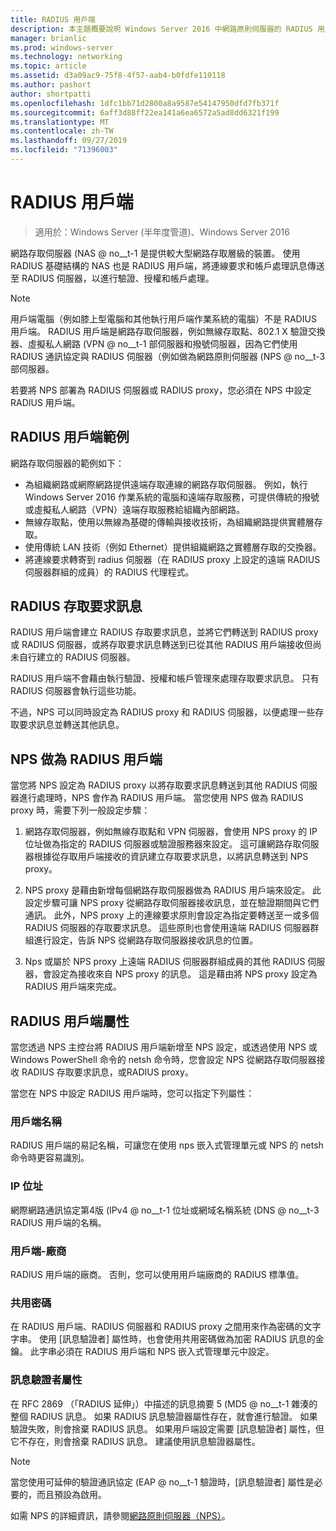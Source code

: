 ```yaml
---
title: RADIUS 用戶端
description: 本主題概要說明 Windows Server 2016 中網路原則伺服器的 RADIUS 用戶端。
manager: brianlic
ms.prod: windows-server
ms.technology: networking
ms.topic: article
ms.assetid: d3a09ac9-75f8-4f57-aab4-b0fdfe110118
ms.author: pashort
author: shortpatti
ms.openlocfilehash: 1dfc1bb71d2800a8a9587e54147950dfd7fb371f
ms.sourcegitcommit: 6aff3d88ff22ea141a6ea6572a5ad8dd6321f199
ms.translationtype: MT
ms.contentlocale: zh-TW
ms.lasthandoff: 09/27/2019
ms.locfileid: "71396003"
---
```

# <a name="radius-clients"></a>RADIUS 用戶端

>適用於：Windows Server (半年度管道)、Windows Server 2016

網路存取伺服器 \(NAS @ no__t-1 是提供較大型網路存取層級的裝置。 使用 RADIUS 基礎結構的 NAS 也是 RADIUS 用戶端，將連線要求和帳戶處理訊息傳送至 RADIUS 伺服器，以進行驗證、授權和帳戶處理。

>[!NOTE]
>用戶端電腦（例如膝上型電腦和其他執行用戶端作業系統的電腦）不是 RADIUS 用戶端。 RADIUS 用戶端是網路存取伺服器，例如無線存取點、802.1 X 驗證交換器、虛擬私人網路 \(VPN @ no__t-1 部伺服器和撥號伺服器，因為它們使用 RADIUS 通訊協定與 RADIUS 伺服器（例如做為網路原則伺服器 \(NPS @ no__t-3 部伺服器。

若要將 NPS 部署為 RADIUS 伺服器或 RADIUS proxy，您必須在 NPS 中設定 RADIUS 用戶端。

## <a name="radius-client-examples"></a>RADIUS 用戶端範例

網路存取伺服器的範例如下：

- 為組織網路或網際網路提供遠端存取連線的網路存取伺服器。 例如，執行 Windows Server 2016 作業系統的電腦和遠端存取服務，可提供傳統的撥號或虛擬私人網路（VPN）遠端存取服務給組織內部網路。
- 無線存取點，使用以無線為基礎的傳輸與接收技術，為組織網路提供實體層存取。
- 使用傳統 LAN 技術（例如 Ethernet）提供組織網路之實體層存取的交換器。
- 將連線要求轉寄到 radius 伺服器（在 RADIUS proxy 上設定的遠端 RADIUS 伺服器群組的成員）的 RADIUS 代理程式。

## <a name="radius-access-request-messages"></a>RADIUS 存取要求訊息

RADIUS 用戶端會建立 RADIUS 存取要求訊息，並將它們轉送到 RADIUS proxy 或 RADIUS 伺服器，或將存取要求訊息轉送到已從其他 RADIUS 用戶端接收但尚未自行建立的 RADIUS 伺服器。

RADIUS 用戶端不會藉由執行驗證、授權和帳戶管理來處理存取要求訊息。 只有 RADIUS 伺服器會執行這些功能。

不過，NPS 可以同時設定為 RADIUS proxy 和 RADIUS 伺服器，以便處理一些存取要求訊息並轉送其他訊息。

## <a name="nps-as-a-radius-client"></a>NPS 做為 RADIUS 用戶端

當您將 NPS 設定為 RADIUS proxy 以將存取要求訊息轉送到其他 RADIUS 伺服器進行處理時，NPS 會作為 RADIUS 用戶端。 當您使用 NPS 做為 RADIUS proxy 時，需要下列一般設定步驟：

1. 網路存取伺服器，例如無線存取點和 VPN 伺服器，會使用 NPS proxy 的 IP 位址做為指定的 RADIUS 伺服器或驗證服務器來設定。 這可讓網路存取伺服器根據從存取用戶端接收的資訊建立存取要求訊息，以將訊息轉送到 NPS proxy。

2. NPS proxy 是藉由新增每個網路存取伺服器做為 RADIUS 用戶端來設定。 此設定步驟可讓 NPS proxy 從網路存取伺服器接收訊息，並在驗證期間與它們通訊。 此外，NPS proxy 上的連線要求原則會設定為指定要轉送至一或多個 RADIUS 伺服器的存取要求訊息。 這些原則也會使用遠端 RADIUS 伺服器群組進行設定，告訴 NPS 從網路存取伺服器接收訊息的位置。

3. Nps 或屬於 NPS proxy 上遠端 RADIUS 伺服器群組成員的其他 RADIUS 伺服器，會設定為接收來自 NPS proxy 的訊息。 這是藉由將 NPS proxy 設定為 RADIUS 用戶端來完成。

## <a name="radius-client-properties"></a>RADIUS 用戶端屬性

當您透過 NPS 主控台將 RADIUS 用戶端新增至 NPS 設定，或透過使用 NPS 或 Windows PowerShell 命令的 netsh 命令時，您會設定 NPS 從網路存取伺服器接收 RADIUS 存取要求訊息，或RADIUS proxy。

當您在 NPS 中設定 RADIUS 用戶端時，您可以指定下列屬性：

### <a name="client-name"></a>用戶端名稱

 RADIUS 用戶端的易記名稱，可讓您在使用 nps 嵌入式管理單元或 NPS 的 netsh 命令時更容易識別。

### <a name="ip-address"></a>IP 位址

網際網路通訊協定第4版 \(IPv4 @ no__t-1 位址或網域名稱系統 \(DNS @ no__t-3 RADIUS 用戶端的名稱。

### <a name="client-vendor"></a>用戶端-廠商

RADIUS 用戶端的廠商。 否則，您可以使用用戶端廠商的 RADIUS 標準值。

### <a name="shared-secret"></a>共用密碼

在 RADIUS 用戶端、RADIUS 伺服器和 RADIUS proxy 之間用來作為密碼的文字字串。 使用 [訊息驗證者] 屬性時，也會使用共用密碼做為加密 RADIUS 訊息的金鑰。 此字串必須在 RADIUS 用戶端和 NPS 嵌入式管理單元中設定。

### <a name="message-authenticator-attribute"></a>訊息驗證者屬性

在 RFC 2869 （「RADIUS 延伸」）中描述的訊息摘要 5 \(MD5 @ no__t-1 雜湊的整個 RADIUS 訊息。 如果 RADIUS 訊息驗證器屬性存在，就會進行驗證。 如果驗證失敗，則會捨棄 RADIUS 訊息。 如果用戶端設定需要 [訊息驗證者] 屬性，但它不存在，則會捨棄 RADIUS 訊息。 建議使用訊息驗證器屬性。

>[!NOTE]
>當您使用可延伸的驗證通訊協定 \(EAP @ no__t-1 驗證時，[訊息驗證者] 屬性是必要的，而且預設為啟用。 

如需 NPS 的詳細資訊，請參閱[網路原則伺服器（NPS）](nps-top.md)。


